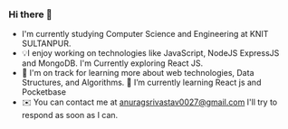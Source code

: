 ### Hi there 👋

- I'm currently studying Computer Science and Engineering at KNIT SULTANPUR.
- 💡I enjoy working on technologies like JavaScript, NodeJS ExpressJS and MongoDB. I'm Currently exploring React JS.
- 🌱 I'm on track for learning more about web technologies,  Data Structures, and Algorithms.
  🌱 I’m currently learning React js and Pocketbase
- ✉️ You can contact me at anuragsrivastav0027@gmail.com I'll try to respond as soon as I can.
<!--
**anurag-327/anurag-327** is a ✨ _special_ ✨ repository because its `README.md` (this file) appears on your GitHub profile.

Here are some ideas to get you started:

- I'm currently studying Computer Science and Engineering at KNIT SULTANPUR.
- 💡I enjoy working with technologies like JavaScript, NodeJS and ExpressJS. I'm Currently exploring React JS.
- 🌱  I'm on track for learning more about web technologies,  Data Structures, and Algorithms.
- ✉️  You can contact me at anuragsrivastav0027@gmail.com I'll try to respond as soon as I can.
- 🌱 I’m currently learning React js and Pocketbase
- 👯 I’m looking to collaborate on ...
-->
